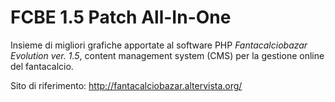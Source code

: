 # FCBE 1.5 Patch All-In-One

Insieme di migliori grafiche apportate al software PHP *Fantacalciobazar Evolution ver. 1.5*, content management system (CMS) per la gestione online del fantacalcio.

Sito di riferimento: http://fantacalciobazar.altervista.org/
